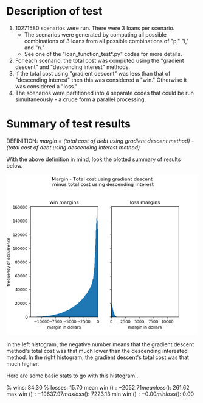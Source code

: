# Description of test
1. 10271580 scenarios were run. There were 3 loans per scenario.
    * The scenarios were generated by computing all possible combinations of 
    3 loans from all possible combinations of "p," "i," and "n."
    * See one of the "loan_function_test*.py" codes for more details.
2. For each scenario, the total cost was computed using the 
"gradient descent" and "descending interest" methods.
3. If the total cost using "gradient descent" was less than that of "descending
interest" then this was considered a "win." Otherwise it was considered a "loss."
4. The scenarios were partitioned into 4 separate codes that could be run
simultaneously - a crude form a parallel processing.

# Summary of test results
DEFINITION:
_margin = (total cost of debt using gradient descent method) - (total cost of debt using descending interest method)_

With the above definition in mind, look the plotted summary of results below.

![Margin win or loss histograms](margins_histogram.png)

In the left histogram, the negative number means that the gradient descent method's total cost was that much lower than the descending interested method. In the right histogram, the gradient descent's total cost was that much higher.

Here are some basic stats to go with this histogram...

% wins:        84.30
% losses:      15.70
mean win ($):  -2052.71
mean loss ($): 261.62
max win ($):   -19637.97
max loss ($):  7223.13
min win ($):   -0.00
min loss ($):   0.00
